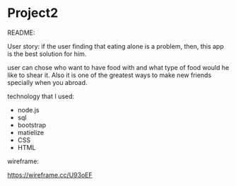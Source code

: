 # Project2


README:

User story:  if the user finding that eating alone is a problem, then, this app is the best solution for him.

user can chose who want to have food with and what type of food would he like to shear it. Also it is one of the greatest ways to make new friends specially when you abroad.


technology that I used:

- node.js
- sql
- bootstrap
- matielize 
- CSS
- HTML


wireframe:

https://wireframe.cc/U93oEF

